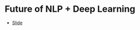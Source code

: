 # Future of NLP + Deep Learning

- [Slide](http://web.stanford.edu/class/cs224n/slides/cs224n-2019-lecture20-future.pdf)

